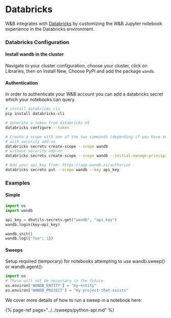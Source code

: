 # Databricks

W&B integrates with [Databricks](https://www.databricks.com/) by customizing the W&B Jupyter notebook experience in the Databricks environment.

### Databricks Configuration

#### Install wandb in the cluster

Navigate to your cluster configuration, choose your cluster, click on Libraries, then on Install New, Choose PyPI and add the package `wandb`.

#### Authentication

In order to authenticate your W&B account you can add a databricks secret which your notebooks can query.

```bash
# install databricks cli
pip install databricks-cli

# Generate a token from databricks UI
databricks configure --token

# Create a scope with one of the two commands (depending if you have security features enabled on databricks):
# with security add-on
databricks secrets create-scope --scope wandb
# without security add-on
databricks secrets create-scope --scope wandb --initial-manage-principal users

# Add your api_key from: https://app.wandb.ai/authorize
databricks secrets put --scope wandb --key api_key
```

### Examples

#### Simple

```python
import os
import wandb

api_key = dbutils.secrets.get("wandb", "api_key")
wandb.login(key=api_key)

wandb.init()
wandb.log({"foo": 1})
```

#### Sweeps

Setup required \(temporary\) for notebooks attempting to use wandb.sweep\(\) or wandb.agent\(\):

```python
import os
# These will not be necessary in the future
os.environ['WANDB_ENTITY'] = "my-entity"
os.environ['WANDB_PROJECT'] = "my-project-that-exists"
```

We cover more details of how to run a sweep in a notebook here:

{% page-ref page="../../sweeps/python-api.md" %}



